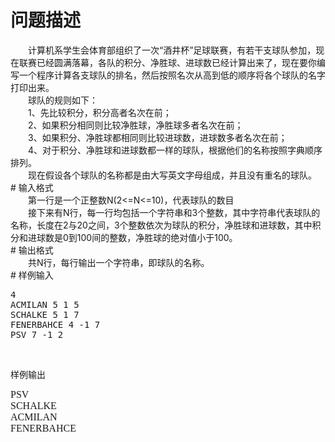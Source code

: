 <div id="pcont1" style="margin-top:20px; display:block;">

# 问题描述

<div class="pdcont">　　计算机系学生会体育部组织了一次“酒井杯”足球联赛，有若干支球队参加，现在联赛已经圆满落幕，各队的积分、净胜球、进球数已经计算出来了，现在要你编写一个程序计算各支球队的排名，然后按照名次从高到低的顺序将各个球队的名字打印出来。<br/>
　　球队的规则如下：<br/>
　　1、先比较积分，积分高者名次在前；<br/>
　　2、如果积分相同则比较净胜球，净胜球多者名次在前；<br/>
　　3、如果积分、净胜球都相同则比较进球数，进球数多者名次在前；<br/>
　　4、对于积分、净胜球和进球数都一样的球队，根据他们的名称按照字典顺序排列。<br/>
　　现在假设各个球队的名称都是由大写英文字母组成，并且没有重名的球队。</div>
# 输入格式

<div class="pdcont">　　第一行是一个正整数N(2&lt;=N&lt;=10)，代表球队的数目<br/>
　　接下来有N行，每一行均包括一个字符串和3个整数，其中字符串代表球队的名称，长度在2与20之间，3个整数依次为球队的积分，净胜球和进球数，其中积分和进球数是0到100间的整数，净胜球的绝对值小于100。</div>
# 输出格式

<div class="pdcont">　　共N行，每行输出一个字符串，即球队的名称。</div>
# 样例输入

<pre class="pddata">4
ACMILAN 5 1 5
SCHALKE 5 1 7
FENERBAHCE 4 -1 7
PSV 7 -1 2
</pre>
<p></p>
<br/><p></p><p class="subtitle">样例输出</p><p class="probcontent">
</p><p><font face="Times New Roman" size="3"></font></p><pre><font face="Times New Roman" size="3">PSV
SCHALKE
ACMILAN
FENERBAHCE
</font></pre>
<p></p>
<br/>



</div>